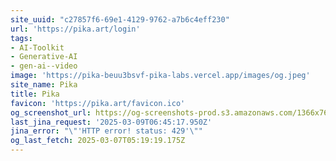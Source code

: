 ```yaml
---
site_uuid: "c27857f6-69e1-4129-9762-a7b6c4eff230"
url: 'https://pika.art/login'
tags:
- AI-Toolkit
- Generative-AI
- gen-ai--video
image: 'https://pika-beuu3bsvf-pika-labs.vercel.app/images/og.jpeg'
site_name: Pika
title: Pika
favicon: 'https://pika.art/favicon.ico'
og_screenshot_url: https://og-screenshots-prod.s3.amazonaws.com/1366x768/80/false/3e860d578a9d2d5bf36ea32e2871db1928f10d67f005c48428fda671cdc43da0.jpeg
last_jina_request: '2025-03-09T06:45:17.950Z'
jina_error: "\"'HTTP error! status: 429'\""
og_last_fetch: 2025-03-07T05:19:19.175Z
---
```


